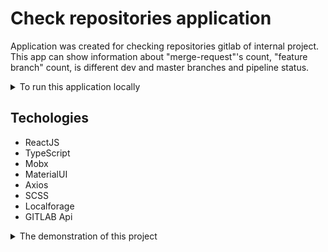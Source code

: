 # Check repositories application

Application was created for checking repositories gitlab of internal project.
This app can show information about "merge-request"'s count, "feature branch" count, is different dev and master branches and pipeline status.

<details>
  <summary>To run this application locally</summary>
  <ol>
    <li>Download this project</li>
    <li>Run command npm/yarn install to install all dependencies</li>
    <li>After installation of dependencies run command npm/yarn start</li>
    <li>The application will started on http://localhost:PORT / http://127.0.0.1:PORT (Basically port is 3000 but can be any other)</li>
  </ol>
</details>

## Techologies
<ul>
  <li>ReactJS</li>
  <li>TypeScript</li>
  <li>Mobx</li>
  <li>MaterialUI</li>
  <li>Axios</li>
  <li>SCSS</li>
  <li>Localforage</li>
  <li>GITLAB Api</li>
</ul>

<details>
  <summary>The demonstration of this project</summary>
  The main page is Auth page. It require email and password to connect to Gitlab
  
  ![image](https://github.com/user-attachments/assets/4235241c-1d05-4586-a294-7e1bebe390c0)
  
  Using wrong email or password causes pop-up notification
  
  ![image](https://github.com/user-attachments/assets/356d42d0-a0d5-4cad-851a-b0922f441b2a)
  
  Second page contains header with name of page, button to add project and icon of profile.
  
  ![image](https://github.com/user-attachments/assets/90f1c39a-ae18-4d4a-97ce-a5efe1233ee5)
  
  The third page contains header with name of project, types of sorting, reload and back buttons and card with project list.
  
  ![image](https://github.com/user-attachments/assets/390eb4e9-4e7c-4970-a48f-36ec4a794162)
  
</details>
